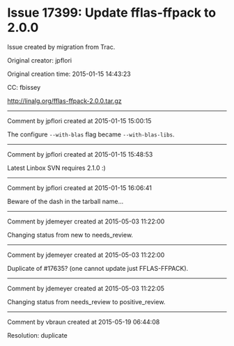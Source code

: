 # Issue 17399: Update fflas-ffpack to 2.0.0

Issue created by migration from Trac.

Original creator: jpflori

Original creation time: 2015-01-15 14:43:23

CC:  fbissey

http://linalg.org/fflas-ffpack-2.0.0.tar.gz


---

Comment by jpflori created at 2015-01-15 15:00:15

The configure `--with-blas` flag became `--with-blas-libs`.


---

Comment by jpflori created at 2015-01-15 15:48:53

Latest Linbox SVN requires 2.1.0 :)


---

Comment by jpflori created at 2015-01-15 16:06:41

Beware of the dash in the tarball name...


---

Comment by jdemeyer created at 2015-05-03 11:22:00

Changing status from new to needs_review.


---

Comment by jdemeyer created at 2015-05-03 11:22:00

Duplicate of #17635? (one cannot update just FFLAS-FFPACK).


---

Comment by jdemeyer created at 2015-05-03 11:22:05

Changing status from needs_review to positive_review.


---

Comment by vbraun created at 2015-05-19 06:44:08

Resolution: duplicate
